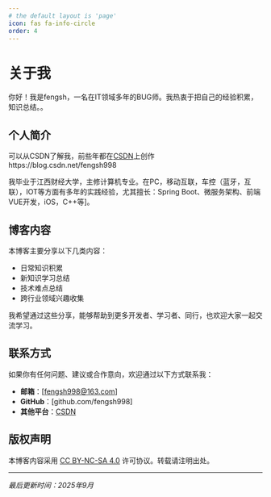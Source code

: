 ```yaml
---
# the default layout is 'page'
icon: fas fa-info-circle
order: 4
---
```


# 关于我

你好！我是fengsh，一名在IT领域多年的BUG师。我热衷于把自己的经验积累，知识总结。。

## 个人简介

可以从CSDN了解我，前些年都在[CSDN](https://blog.csdn.net/fengsh998)上创作https://blog.csdn.net/fengsh998

我毕业于江西财经大学，主修计算机专业。在PC，移动互联，车控（蓝牙，互联），IOT等方面有多年的实践经验，尤其擅长：Spring Boot、微服务架构、前端VUE开发，iOS，C++等]。

## 博客内容

本博客主要分享以下几类内容：

- 日常知识积累
- 新知识学习总结
- 技术难点总结
- 跨行业领域兴趣收集

我希望通过这些分享，能够帮助到更多开发者、学习者、同行，也欢迎大家一起交流学习。

## 联系方式

如果你有任何问题、建议或合作意向，欢迎通过以下方式联系我：

- **邮箱**：[fengsh998@163.com]
- **GitHub**：[github.com/fengsh998]
- **其他平台**：[CSDN](https://blog.csdn.net/fengsh998)

## 版权声明

本博客内容采用 [CC BY-NC-SA 4.0](https://creativecommons.org/licenses/by-nc-sa/4.0/) 许可协议。转载请注明出处。

---

*最后更新时间：2025年9月*

